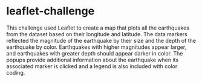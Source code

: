 # leaflet-challenge
This challenge used Leaflet to create a map that plots all the earthquakes from the dataset based on their longitude and latitude.  The data markers reflected the magnitude of the earthquake by their size and the depth of the earthquake by color. Earthquakes with higher magnitudes appear larger, and earthquakes with greater depth should appear darker in color.  The popups provide additional information about the earthquake when its associated marker is clicked and a legend is also included with color coding.
